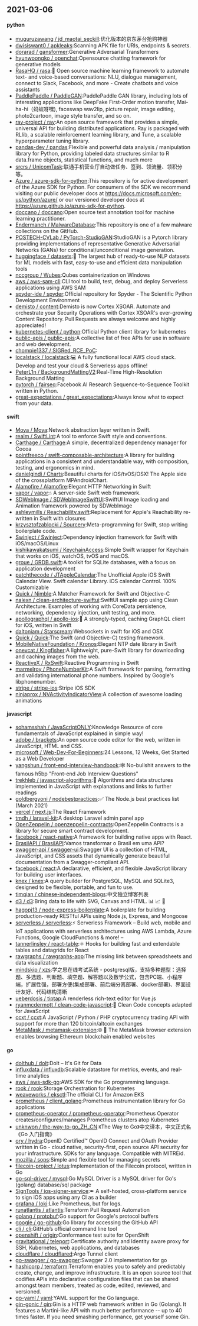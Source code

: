 ## 2021-03-06

#### python
* [muguruzawang / jd_maotai_seckill](https://github.com/muguruzawang/jd_maotai_seckill):优化版本的京东茅台抢购神器
* [dwisiswant0 / apkleaks](https://github.com/dwisiswant0/apkleaks):Scanning APK file for URIs, endpoints & secrets.
* [dorarad / gansformer](https://github.com/dorarad/gansformer):Generative Adversarial Transformers
* [hyunwoongko / openchat](https://github.com/hyunwoongko/openchat):Opensource chatting framework for generative models
* [RasaHQ / rasa](https://github.com/RasaHQ/rasa):💬
Open source machine learning framework to automate text- and voice-based conversations: NLU, dialogue management, connect to Slack, Facebook, and more - Create chatbots and voice assistants
* [PaddlePaddle / PaddleGAN](https://github.com/PaddlePaddle/PaddleGAN):PaddlePaddle GAN library, including lots of interesting applications like DeepFake First-Order motion transfer, Mai-ha-hi（蚂蚁呀嘿), faceswap wav2lip, picture repair, image editing, photo2cartoon, image style transfer, and so on.
* [ray-project / ray](https://github.com/ray-project/ray):An open source framework that provides a simple, universal API for building distributed applications. Ray is packaged with RLlib, a scalable reinforcement learning library, and Tune, a scalable hyperparameter tuning library.
* [pandas-dev / pandas](https://github.com/pandas-dev/pandas):Flexible and powerful data analysis / manipulation library for Python, providing labeled data structures similar to R data.frame objects, statistical functions, and much more
* [srcrs / UnicomTask](https://github.com/srcrs/UnicomTask):联通手机营业厅自动做任务、签到、领流量、领积分等。
* [Azure / azure-sdk-for-python](https://github.com/Azure/azure-sdk-for-python):This repository is for active development of the Azure SDK for Python. For consumers of the SDK we recommend visiting our public developer docs at https://docs.microsoft.com/en-us/python/azure/ or our versioned developer docs at https://azure.github.io/azure-sdk-for-python.
* [doccano / doccano](https://github.com/doccano/doccano):Open source text annotation tool for machine learning practitioner.
* [Endermanch / MalwareDatabase](https://github.com/Endermanch/MalwareDatabase):This repository is one of a few malware collections on the GitHub.
* [POSTECH-CVLab / PyTorch-StudioGAN](https://github.com/POSTECH-CVLab/PyTorch-StudioGAN):StudioGAN is a Pytorch library providing implementations of representative Generative Adversarial Networks (GANs) for conditional/unconditional image generation.
* [huggingface / datasets](https://github.com/huggingface/datasets):🤗
The largest hub of ready-to-use NLP datasets for ML models with fast, easy-to-use and efficient data manipulation tools
* [nccgroup / Wubes](https://github.com/nccgroup/Wubes):Qubes containerization on Windows
* [aws / aws-sam-cli](https://github.com/aws/aws-sam-cli):CLI tool to build, test, debug, and deploy Serverless applications using AWS SAM
* [spyder-ide / spyder](https://github.com/spyder-ide/spyder):Official repository for Spyder - The Scientific Python Development Environment
* [demisto / content](https://github.com/demisto/content):Demisto is now Cortex XSOAR. Automate and orchestrate your Security Operations with Cortex XSOAR's ever-growing Content Repository. Pull Requests are always welcome and highly appreciated!
* [kubernetes-client / python](https://github.com/kubernetes-client/python):Official Python client library for kubernetes
* [public-apis / public-apis](https://github.com/public-apis/public-apis):A collective list of free APIs for use in software and web development.
* [chompie1337 / SIGRed_RCE_PoC](https://github.com/chompie1337/SIGRed_RCE_PoC):
* [localstack / localstack](https://github.com/localstack/localstack):💻
A fully functional local AWS cloud stack. Develop and test your cloud & Serverless apps offline!
* [PeterL1n / BackgroundMattingV2](https://github.com/PeterL1n/BackgroundMattingV2):Real-Time High-Resolution Background Matting
* [pytorch / fairseq](https://github.com/pytorch/fairseq):Facebook AI Research Sequence-to-Sequence Toolkit written in Python.
* [great-expectations / great_expectations](https://github.com/great-expectations/great_expectations):Always know what to expect from your data.

#### swift
* [Moya / Moya](https://github.com/Moya/Moya):Network abstraction layer written in Swift.
* [realm / SwiftLint](https://github.com/realm/SwiftLint):A tool to enforce Swift style and conventions.
* [Carthage / Carthage](https://github.com/Carthage/Carthage):A simple, decentralized dependency manager for Cocoa
* [pointfreeco / swift-composable-architecture](https://github.com/pointfreeco/swift-composable-architecture):A library for building applications in a consistent and understandable way, with composition, testing, and ergonomics in mind.
* [danielgindi / Charts](https://github.com/danielgindi/Charts):Beautiful charts for iOS/tvOS/OSX! The Apple side of the crossplatform MPAndroidChart.
* [Alamofire / Alamofire](https://github.com/Alamofire/Alamofire):Elegant HTTP Networking in Swift
* [vapor / vapor](https://github.com/vapor/vapor):💧
A server-side Swift web framework.
* [SDWebImage / SDWebImageSwiftUI](https://github.com/SDWebImage/SDWebImageSwiftUI):SwiftUI Image loading and Animation framework powered by SDWebImage
* [ashleymills / Reachability.swift](https://github.com/ashleymills/Reachability.swift):Replacement for Apple's Reachability re-written in Swift with closures
* [krzysztofzablocki / Sourcery](https://github.com/krzysztofzablocki/Sourcery):Meta-programming for Swift, stop writing boilerplate code.
* [Swinject / Swinject](https://github.com/Swinject/Swinject):Dependency injection framework for Swift with iOS/macOS/Linux
* [kishikawakatsumi / KeychainAccess](https://github.com/kishikawakatsumi/KeychainAccess):Simple Swift wrapper for Keychain that works on iOS, watchOS, tvOS and macOS.
* [groue / GRDB.swift](https://github.com/groue/GRDB.swift):A toolkit for SQLite databases, with a focus on application development
* [patchthecode / JTAppleCalendar](https://github.com/patchthecode/JTAppleCalendar):The Unofficial Apple iOS Swift Calendar View. Swift calendar Library. iOS calendar Control. 100% Customizable
* [Quick / Nimble](https://github.com/Quick/Nimble):A Matcher Framework for Swift and Objective-C
* [nalexn / clean-architecture-swiftui](https://github.com/nalexn/clean-architecture-swiftui):SwiftUI sample app using Clean Architecture. Examples of working with CoreData persistence, networking, dependency injection, unit testing, and more.
* [apollographql / apollo-ios](https://github.com/apollographql/apollo-ios):📱
A strongly-typed, caching GraphQL client for iOS, written in Swift
* [daltoniam / Starscream](https://github.com/daltoniam/Starscream):Websockets in swift for iOS and OSX
* [Quick / Quick](https://github.com/Quick/Quick):The Swift (and Objective-C) testing framework.
* [MobileNativeFoundation / Kronos](https://github.com/MobileNativeFoundation/Kronos):Elegant NTP date library in Swift
* [onevcat / Kingfisher](https://github.com/onevcat/Kingfisher):A lightweight, pure-Swift library for downloading and caching images from the web.
* [ReactiveX / RxSwift](https://github.com/ReactiveX/RxSwift):Reactive Programming in Swift
* [marmelroy / PhoneNumberKit](https://github.com/marmelroy/PhoneNumberKit):A Swift framework for parsing, formatting and validating international phone numbers. Inspired by Google's libphonenumber.
* [stripe / stripe-ios](https://github.com/stripe/stripe-ios):Stripe iOS SDK
* [ninjaprox / NVActivityIndicatorView](https://github.com/ninjaprox/NVActivityIndicatorView):A collection of awesome loading animations

#### javascript
* [sohamsshah / JavaScriptONLY](https://github.com/sohamsshah/JavaScriptONLY):Knowledge Resource of core fundamentals of JavaScript explained in simple way!
* [adobe / brackets](https://github.com/adobe/brackets):An open source code editor for the web, written in JavaScript, HTML and CSS.
* [microsoft / Web-Dev-For-Beginners](https://github.com/microsoft/Web-Dev-For-Beginners):24 Lessons, 12 Weeks, Get Started as a Web Developer
* [yangshun / front-end-interview-handbook](https://github.com/yangshun/front-end-interview-handbook):🕸
No-bullshit answers to the famous h5bp "Front-end Job Interview Questions"
* [trekhleb / javascript-algorithms](https://github.com/trekhleb/javascript-algorithms):📝
Algorithms and data structures implemented in JavaScript with explanations and links to further readings
* [goldbergyoni / nodebestpractices](https://github.com/goldbergyoni/nodebestpractices):✅
The Node.js best practices list (March 2021)
* [vercel / next.js](https://github.com/vercel/next.js):The React Framework
* [tmdh / laravel-kit](https://github.com/tmdh/laravel-kit):A desktop Laravel admin panel app
* [OpenZeppelin / openzeppelin-contracts](https://github.com/OpenZeppelin/openzeppelin-contracts):OpenZeppelin Contracts is a library for secure smart contract development.
* [facebook / react-native](https://github.com/facebook/react-native):A framework for building native apps with React.
* [BrasilAPI / BrasilAPI](https://github.com/BrasilAPI/BrasilAPI):Vamos transformar o Brasil em uma API?
* [swagger-api / swagger-ui](https://github.com/swagger-api/swagger-ui):Swagger UI is a collection of HTML, JavaScript, and CSS assets that dynamically generate beautiful documentation from a Swagger-compliant API.
* [facebook / react](https://github.com/facebook/react):A declarative, efficient, and flexible JavaScript library for building user interfaces.
* [knex / knex](https://github.com/knex/knex):A query builder for PostgreSQL, MySQL and SQLite3, designed to be flexible, portable, and fun to use.
* [timqian / chinese-independent-blogs](https://github.com/timqian/chinese-independent-blogs):中文独立博客列表
* [d3 / d3](https://github.com/d3/d3):Bring data to life with SVG, Canvas and HTML.
📊
📈
🎉
* [hagopj13 / node-express-boilerplate](https://github.com/hagopj13/node-express-boilerplate):A boilerplate for building production-ready RESTful APIs using Node.js, Express, and Mongoose
* [serverless / serverless](https://github.com/serverless/serverless):⚡
Serverless Framework – Build web, mobile and IoT applications with serverless architectures using AWS Lambda, Azure Functions, Google CloudFunctions & more! –
* [tannerlinsley / react-table](https://github.com/tannerlinsley/react-table):⚛️
Hooks for building fast and extendable tables and datagrids for React
* [rawgraphs / rawgraphs-app](https://github.com/rawgraphs/rawgraphs-app):The missing link between spreadsheets and data visualization
* [mindskip / xzs](https://github.com/mindskip/xzs):学之思在线考试系统 - postgresql版，支持多种题型：选择题、多选题、判断题、填空题、解答题以及数学公式，包含PC端、小程序端，扩展性强，部署方便(集成部署、前后端分离部署、docker部署)、界面设计友好、代码结构清晰
* [ueberdosis / tiptap](https://github.com/ueberdosis/tiptap):A renderless rich-text editor for Vue.js
* [ryanmcdermott / clean-code-javascript](https://github.com/ryanmcdermott/clean-code-javascript):🛁
Clean Code concepts adapted for JavaScript
* [ccxt / ccxt](https://github.com/ccxt/ccxt):A JavaScript / Python / PHP cryptocurrency trading API with support for more than 120 bitcoin/altcoin exchanges
* [MetaMask / metamask-extension](https://github.com/MetaMask/metamask-extension):🌐
🔌
The MetaMask browser extension enables browsing Ethereum blockchain enabled websites

#### go
* [dolthub / dolt](https://github.com/dolthub/dolt):Dolt – It's Git for Data
* [influxdata / influxdb](https://github.com/influxdata/influxdb):Scalable datastore for metrics, events, and real-time analytics
* [aws / aws-sdk-go](https://github.com/aws/aws-sdk-go):AWS SDK for the Go programming language.
* [rook / rook](https://github.com/rook/rook):Storage Orchestration for Kubernetes
* [weaveworks / eksctl](https://github.com/weaveworks/eksctl):The official CLI for Amazon EKS
* [prometheus / client_golang](https://github.com/prometheus/client_golang):Prometheus instrumentation library for Go applications
* [prometheus-operator / prometheus-operator](https://github.com/prometheus-operator/prometheus-operator):Prometheus Operator creates/configures/manages Prometheus clusters atop Kubernetes
* [unknwon / the-way-to-go_ZH_CN](https://github.com/unknwon/the-way-to-go_ZH_CN):《The Way to Go》中文译本，中文正式名《Go 入门指南》
* [ory / hydra](https://github.com/ory/hydra):OpenID Certified™ OpenID Connect and OAuth Provider written in Go - cloud native, security-first, open source API security for your infrastructure. SDKs for any language. Compatible with MITREid.
* [mozilla / sops](https://github.com/mozilla/sops):Simple and flexible tool for managing secrets
* [filecoin-project / lotus](https://github.com/filecoin-project/lotus):Implementation of the Filecoin protocol, written in Go
* [go-sql-driver / mysql](https://github.com/go-sql-driver/mysql):Go MySQL Driver is a MySQL driver for Go's (golang) database/sql package
* [SignTools / ios-signer-service](https://github.com/SignTools/ios-signer-service):✒
A self-hosted, cross-platform service to sign iOS apps using any CI as a builder
* [grafana / loki](https://github.com/grafana/loki):Like Prometheus, but for logs.
* [runatlantis / atlantis](https://github.com/runatlantis/atlantis):Terraform Pull Request Automation
* [golang / protobuf](https://github.com/golang/protobuf):Go support for Google's protocol buffers
* [google / go-github](https://github.com/google/go-github):Go library for accessing the GitHub API
* [cli / cli](https://github.com/cli/cli):GitHub’s official command line tool
* [openshift / origin](https://github.com/openshift/origin):Conformance test suite for OpenShift
* [gravitational / teleport](https://github.com/gravitational/teleport):Certificate authority and Identity aware proxy for SSH, Kubernetes, web applications, and databases
* [cloudflare / cloudflared](https://github.com/cloudflare/cloudflared):Argo Tunnel client
* [go-swagger / go-swagger](https://github.com/go-swagger/go-swagger):Swagger 2.0 implementation for go
* [hashicorp / terraform](https://github.com/hashicorp/terraform):Terraform enables you to safely and predictably create, change, and improve infrastructure. It is an open source tool that codifies APIs into declarative configuration files that can be shared amongst team members, treated as code, edited, reviewed, and versioned.
* [go-yaml / yaml](https://github.com/go-yaml/yaml):YAML support for the Go language.
* [gin-gonic / gin](https://github.com/gin-gonic/gin):Gin is a HTTP web framework written in Go (Golang). It features a Martini-like API with much better performance -- up to 40 times faster. If you need smashing performance, get yourself some Gin.
